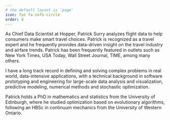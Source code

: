 ```yaml
---
# the default layout is 'page'
icon: fas fa-info-circle
order: 4
---
```


As Chief Data Scientist at Hopper, Patrick Surry analyzes flight data to help consumers make smart travel choices. Patrick is recognized as a travel expert and he frequently provides data-driven insight on the travel industry and airfare trends.
Patrick has been frequently featured in outlets such as New York Times, USA Today, Wall Street Journal, TIME, among many others.

I have a long track record in defining and solving complex problems in real world, data-intensive applications, with a technical background in software prototyping and engineering for large-scale data analysis and visualization, predictive modeling, numerical methods and stochastic optimization.

Patrick holds a PhD in mathematics and statistics from the University of Edinburgh, where he studied optimization based on evolutionary algorithms, following an HBSc in continuum mechanics from the University of Western Ontario.
